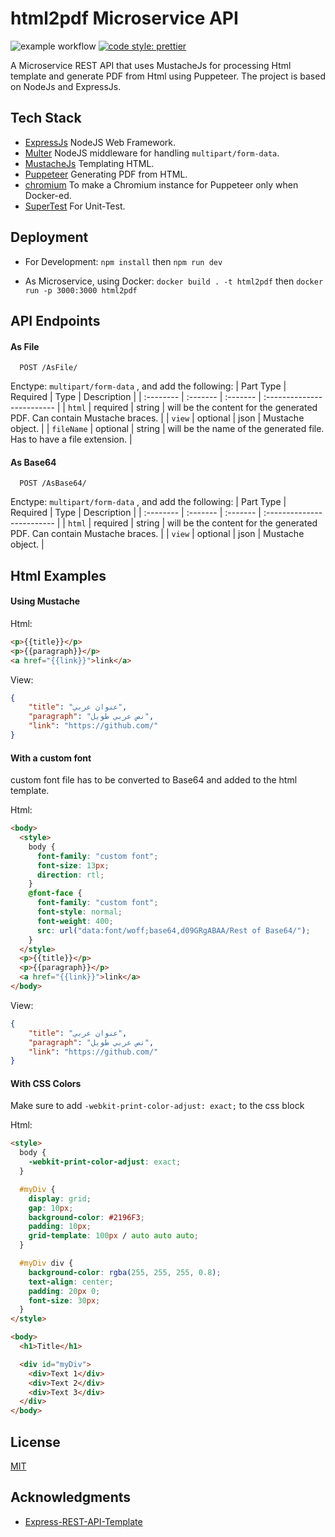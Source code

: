 # html2pdf Microservice API
![example workflow](https://github.com/its-abdullah/Html2Pdf-Microservice-API/actions/workflows/node.js.yml/badge.svg)
[![code style: prettier](https://img.shields.io/badge/code_style-prettier-ff69b4.svg)](https://github.com/prettier/prettier)

A Microservice REST API that uses MustacheJs for processing Html template and generate PDF from Html using Puppeteer. The project is based on NodeJs and ExpressJs.


## Tech Stack
* [ExpressJs](https://github.com/expressjs/expressjs.com) NodeJS Web Framework.
* [Multer](https://github.com/expressjs/multer) NodeJS middleware for handling `multipart/form-data`.
* [MustacheJs](https://github.com/janl/mustache.js) Templating HTML.
* [Puppeteer](https://github.com/puppeteer/puppeteer/) Generating PDF from HTML.
* [chromium](https://www.chromium.org) To make a Chromium instance for Puppeteer only when Docker-ed.
* [SuperTest](https://github.com/ladjs/supertest) For Unit-Test.


## Deployment
* For Development:
`npm install` then
`npm run dev`

* As Microservice, using Docker:
`docker build . -t html2pdf` then
`docker run -p 3000:3000 html2pdf`


## API Endpoints

#### As File

```http
  POST /AsFile/
```
Enctype: `multipart/form-data` , and add the following:
| Part Type | Required | Type     | Description                |
| :-------- | :------- | :------- | :------------------------- |
| `html` | required | string | will be the content for the generated PDF. Can contain Mustache braces. |
| `view` | optional | json  | Mustache object. |
| `fileName` | optional | string  | will be the name of the generated file. Has to have a file extension. |

#### As Base64

```http
  POST /AsBase64/
```
Enctype: `multipart/form-data` ,  and add the following:
| Part Type | Required | Type     | Description                |
| :-------- | :------- | :------- | :------------------------- |
| `html` | required | string | will be the content for the generated PDF. Can contain Mustache braces. |
| `view` | optional | json  | Mustache object. |


## Html Examples

#### Using Mustache
Html:
```Html
<p>{{title}}</p>
<p>{{paragraph}}</p>
<a href="{{link}}">link</a>
```

View:
```Json
{
    "title": "عنوان عربي",
    "paragraph": "نص عربي طويل",
    "link": "https://github.com/"
}
```

#### With a custom font
custom font file has to be converted to Base64 and added to the html template.

Html:
```Html
<body>
  <style>
    body {
      font-family: "custom font";
      font-size: 13px;
      direction: rtl;
    }
    @font-face {
      font-family: "custom font";
      font-style: normal;
      font-weight: 400;
      src: url("data:font/woff;base64,d09GRgABAA/Rest of Base64/");
    }
  </style>
  <p>{{title}}</p>
  <p>{{paragraph}}</p>
  <a href="{{link}}">link</a>
</body>
```

View:
```Json
{
    "title": "عنوان عربي",
    "paragraph": "نص عربي طويل",
    "link": "https://github.com/"
}
```

#### With CSS Colors
Make sure to add `-webkit-print-color-adjust: exact;` to the css block

Html:
```Html
<style>
  body {
    -webkit-print-color-adjust: exact;
  }

  #myDiv {
    display: grid;
    gap: 10px;
    background-color: #2196F3;
    padding: 10px;
    grid-template: 100px / auto auto auto;
  }

  #myDiv div {
    background-color: rgba(255, 255, 255, 0.8);
    text-align: center;
    padding: 20px 0;
    font-size: 30px;
  }
</style>

<body>
  <h1>Title</h1>

  <div id="myDiv">
    <div>Text 1</div>
    <div>Text 2</div>
    <div>Text 3</div>
  </div>
</body>
```




## License
[MIT](https://choosealicense.com/licenses/mit/)

## Acknowledgments
* [Express-REST-API-Template](https://github.com/rzgry/Express-REST-API-Template)